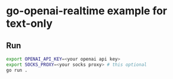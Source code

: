 # go-openai-realtime example for text-only

## Run

```bash
export OPENAI_API_KEY=<your openai api key>
export SOCKS_PROXY=<your socks proxy> # this optional
go run .
```
